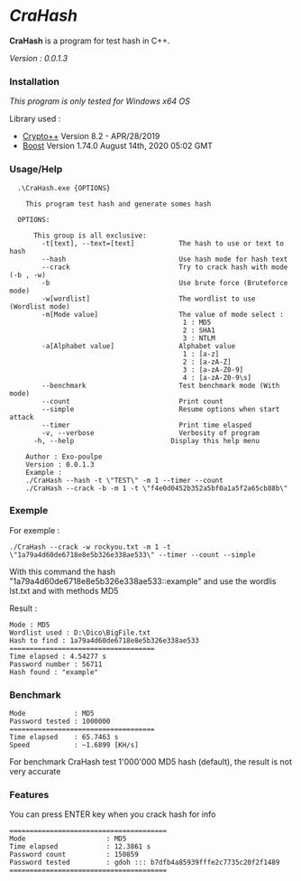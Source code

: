 # *CraHash* #

**CraHash** is a program for test hash in C++.

*Version : 0.0.1.3*

### Installation ###

*This program is only tested for Windows x64 OS*


Library used : 
 - [Crypto++](https://cryptopp.com/) Version 8.2 - APR/28/2019
 - [Boost](https://www.boost.org/) Version 1.74.0 August 14th, 2020 05:02 GMT

### Usage/Help ###

```
  .\CraHash.exe {OPTIONS}

    This program test hash and generate somes hash

  OPTIONS:

      This group is all exclusive:
        -t[text], --text=[text]           The hash to use or text to hash
        --hash                            Use hash mode for hash text
        --crack                           Try to crack hash with mode (-b , -w)
        -b                                Use brute force (Bruteforce mode)
        -w[wordlist]                      The wordlist to use (Wordlist mode)
        -m[Mode value]                    The value of mode select :
                                           1 : MD5
                                           2 : SHA1
                                           3 : NTLM
        -a[Alphabet value]                Alphabet value
                                           1 : [a-z]
                                           2 : [a-zA-Z]
                                           3 : [a-zA-Z0-9]
                                           4 : [a-zA-Z0-9\s]
        --benchmark                       Test benchmark mode (With mode)
        --count                           Print count
        --simple                          Resume options when start attack
        --timer                           Print time elasped
        -v, --verbose                     Verbosity of program
      -h, --help                        Display this help menu

    Author : Exo-poulpe
    Version : 0.0.1.3
    Example :
    ./CraHash --hash -t \"TEST\" -m 1 --timer --count
    ./CraHash --crack -b -m 1 -t \"f4e0d0452b352a5bf0a1a5f2a65cb88b\"
```

### Exemple ###

For exemple :

```
./CraHash --crack -w rockyou.txt -m 1 -t \"1a79a4d60de6718e8e5b326e338ae533\" --timer --count --simple
```

With this command the hash "1a79a4d60de6718e8e5b326e338ae533::example" and use the wordlis lst.txt and with methods MD5

Result :

```
Mode : MD5
Wordlist used : D:\Dico\BigFile.txt
Hash to find : 1a79a4d60de6718e8e5b326e338ae533
====================================
Time elapsed : 4.54277 s
Password number : 56711
Hash found : "example"
```

### Benchmark ###

```
Mode            : MD5
Password tested : 1000000
====================================
Time elapsed    : 65.7463 s
Speed           : ~1.6899 [KH/s]

```

For benchmark CraHash test 1'000'000 MD5 hash (default), the result is not very accurate

### Features ###

You can press ENTER key when you crack hash for info

```
=======================================
Mode                    : MD5
Time elapsed            : 12.3861 s
Password count          : 150859
Password tested         : gdoh ::: b7dfb4a85939fffe2c7735c20f2f1489
=======================================
```